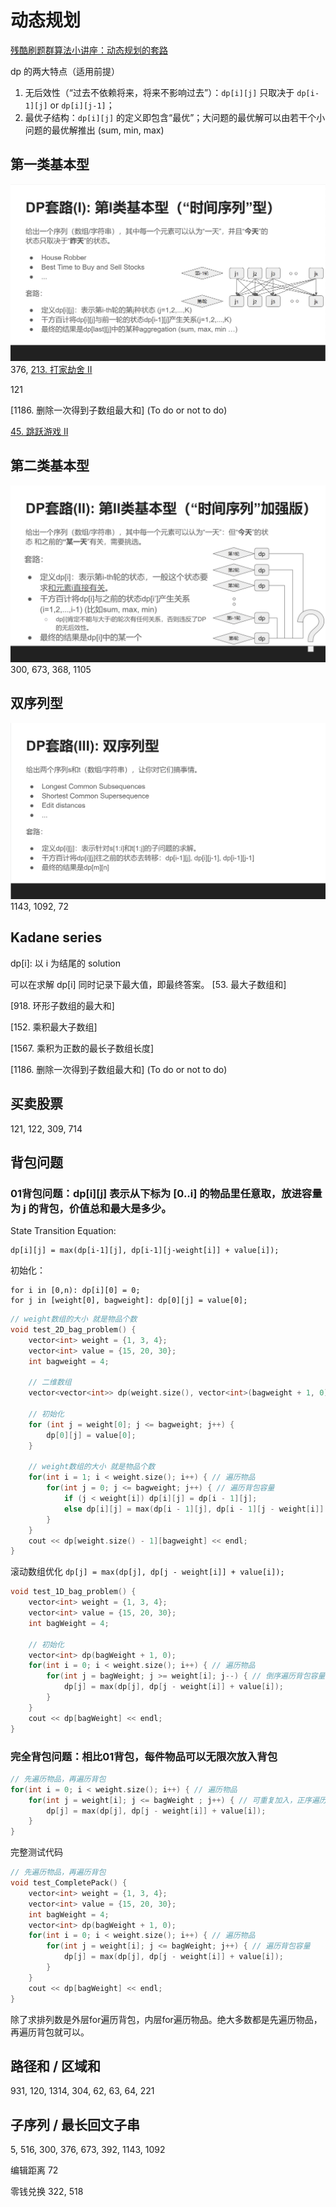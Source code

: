 # 动态规划
[残酷刷题群算法小讲座：动态规划的套路](https://www.bilibili.com/video/BV1gf4y1i78H)

dp 的两大特点（适用前提）
1. 无后效性（“过去不依赖将来，将来不影响过去”）：`dp[i][j]` 只取决于 `dp[i-1][j]` or `dp[i][j-1]`；
2. 最优子结构：`dp[i][j]` 的定义即包含“最优”；大问题的最优解可以由若干个小问题的最优解推出 (sum, min, max)

## 第一类基本型
![](https://raw.githubusercontent.com/FYJNEVERFOLLOWS/Picture-Bed/main/202208/20220821101224.png)
376,
[213. 打家劫舍 II](https://leetcode.cn/problems/house-robber-ii/)

121

[1186. 删除一次得到子数组最大和] (To do or not to do) 

[45. 跳跃游戏 II](https://leetcode.cn/problems/jump-game-ii/)

## 第二类基本型
![](https://raw.githubusercontent.com/FYJNEVERFOLLOWS/Picture-Bed/main/202208/20220821101422.png)
300, 673, 368, 1105


## 双序列型
![](https://raw.githubusercontent.com/FYJNEVERFOLLOWS/Picture-Bed/main/202208/1661675379069.jpg)
1143, 1092, 72


## Kadane series
dp[i]: 以 i 为结尾的 solution

可以在求解 dp[i] 同时记录下最大值，即最终答案。
[53. 最大子数组和]

[918. 环形子数组的最大和]

[152. 乘积最大子数组]

[1567. 乘积为正数的最长子数组长度]

[1186. 删除一次得到子数组最大和] (To do or not to do) 

## 买卖股票
121, 122, 309, 714

## 背包问题
### 01背包问题：dp[i][j] 表示从下标为 [0..i] 的物品里任意取，放进容量为 j 的背包，价值总和最大是多少。

State Transition Equation: 
```
dp[i][j] = max(dp[i-1][j], dp[i-1][j-weight[i]] + value[i]);
```
初始化：
```
for i in [0,n): dp[i][0] = 0;
for j in [weight[0], bagweight]: dp[0][j] = value[0];
```
```cpp
// weight数组的大小 就是物品个数
void test_2D_bag_problem() {
    vector<int> weight = {1, 3, 4};
    vector<int> value = {15, 20, 30};
    int bagweight = 4;

    // 二维数组
    vector<vector<int>> dp(weight.size(), vector<int>(bagweight + 1, 0));

    // 初始化
    for (int j = weight[0]; j <= bagweight; j++) {
        dp[0][j] = value[0];
    }

    // weight数组的大小 就是物品个数
    for(int i = 1; i < weight.size(); i++) { // 遍历物品
        for(int j = 0; j <= bagweight; j++) { // 遍历背包容量
            if (j < weight[i]) dp[i][j] = dp[i - 1][j];
            else dp[i][j] = max(dp[i - 1][j], dp[i - 1][j - weight[i]] + value[i]);
        }
    }
    cout << dp[weight.size() - 1][bagweight] << endl;
}
```

滚动数组优化
`dp[j] = max(dp[j], dp[j - weight[i]] + value[i]);`

```cpp
void test_1D_bag_problem() {
    vector<int> weight = {1, 3, 4};
    vector<int> value = {15, 20, 30};
    int bagWeight = 4;

    // 初始化
    vector<int> dp(bagWeight + 1, 0);
    for(int i = 0; i < weight.size(); i++) { // 遍历物品
        for(int j = bagWeight; j >= weight[i]; j--) { // 倒序遍历背包容量防止物品被重复加入
            dp[j] = max(dp[j], dp[j - weight[i]] + value[i]);
        }
    }
    cout << dp[bagWeight] << endl;
}
```

### 完全背包问题：相比01背包，每件物品可以无限次放入背包
```cpp
// 先遍历物品，再遍历背包
for(int i = 0; i < weight.size(); i++) { // 遍历物品
    for(int j = weight[i]; j <= bagWeight ; j++) { // 可重复加入，正序遍历背包容量
        dp[j] = max(dp[j], dp[j - weight[i]] + value[i]);
    }
}
```
完整测试代码
```cpp
// 先遍历物品，再遍历背包
void test_CompletePack() {
    vector<int> weight = {1, 3, 4};
    vector<int> value = {15, 20, 30};
    int bagWeight = 4;
    vector<int> dp(bagWeight + 1, 0);
    for(int i = 0; i < weight.size(); i++) { // 遍历物品
        for(int j = weight[i]; j <= bagWeight; j++) { // 遍历背包容量
            dp[j] = max(dp[j], dp[j - weight[i]] + value[i]);
        }
    }
    cout << dp[bagWeight] << endl;
}
```

除了求排列数是外层for遍历背包，内层for遍历物品。绝大多数都是先遍历物品，再遍历背包就可以。

## 路径和 / 区域和
931, 120, 1314, 304, 62, 63, 64, 221

## 子序列 / 最长回文子串
5, 516, 300, 376, 673, 392, 1143, 1092

编辑距离 72

零钱兑换 322, 518